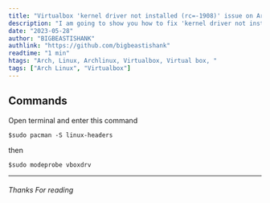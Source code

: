 ```yaml
---
title: "Virtualbox 'kernel driver not installed (rc=-1908)' issue on ArchLinux"
description: "I am going to show you how to fix 'kernel driver not installed (rc=-1908)' this issue on arch linux."
date: "2023-05-28"
author: "BIGBEASTISHANK"
authlink: "https://github.com/bigbeastishank"
readtime: "1 min"
htags: "Arch, Linux, Archlinux, Virtualbox, Virtual box, "
tags: ["Arch Linux", "Virtualbox"]
---
```


## Commands

Open terminal and enter this command

`$sudo pacman -S linux-headers`

then

`$sudo modeprobe vboxdrv`

---

###### Thanks For reading
